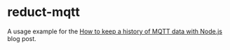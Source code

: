 # reduct-mqtt

A usage example for the [How to keep a history of MQTT data with Node.js](https://reduct.store/blog/tutorials/iot/how-to-keep-mqtt-data-node)
blog post.